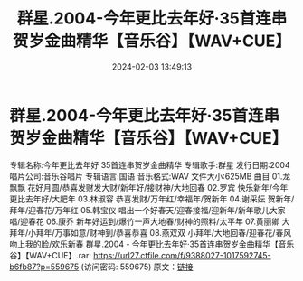 ﻿---
title: 群星.2004-今年更比去年好·35首连串贺岁金曲精华【音乐谷】【WAV+CUE】
date: 2024-02-03 13:49:13
categories: WAV车载音乐、镜像
tags: 华语中文
---
# 群星.2004-今年更比去年好·35首连串贺岁金曲精华【音乐谷】【WAV+CUE】

专辑名称:今年更比去年好 35首连串贺岁金曲精华
专辑歌手:群星
发行日期:2004
唱片公司:音乐谷唱片
专辑语言:国语
音乐格式:WAV
文件大小:625MB
曲目
01.龙飘飘 花好月圆/恭喜发财发大财/新年好/接财神/大地回春
02.罗宾 快乐新年/今年更比去年好/大肥年
03.林淑容 恭喜发财/万年红/幸福年/贺新年
04.谢采妘 贺新年/拜年/迎春花/万年红
05.韩宝仪 唱出一个好春天/迎春接福/迎新年/新年歌儿大家唱/迎春花
06.康乔 新年好运到/爆竹一声大地春/财神的照料/太平年
07.黄丽卿 大拜年/小拜年/万事如意/财神到/恭喜恭喜
08.燕双双 小拜年/大地回春/迎春花/春风吻上我的脸/欢乐新春
群星.2004 - 今年更比去年好·35首连串贺岁金曲精华【音乐谷】【WAV+CUE】.rar: https://url27.ctfile.com/f/9388027-1017592745-b6fb87?p=559675
(访问密码: 559675)
原文：[链接](https://blog.sina.com.cn/s/blog_1647c7e76010314d0.html)